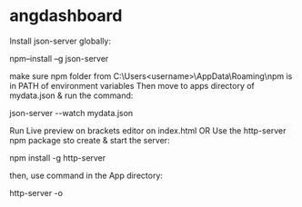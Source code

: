 # angdashboard

Install json-server globally:

npm–install –g json-server

make sure npm folder from C:\Users\<username>\AppData\Roaming\npm is in PATH of environment variables
Then move to apps directory of  mydata.json & run the command:

json-server --watch mydata.json


Run Live preview on brackets editor on index.html OR
Use the http-server npm package sto create & start the server:

npm install -g http-server

then, use command in the App directory:

http-server -o

